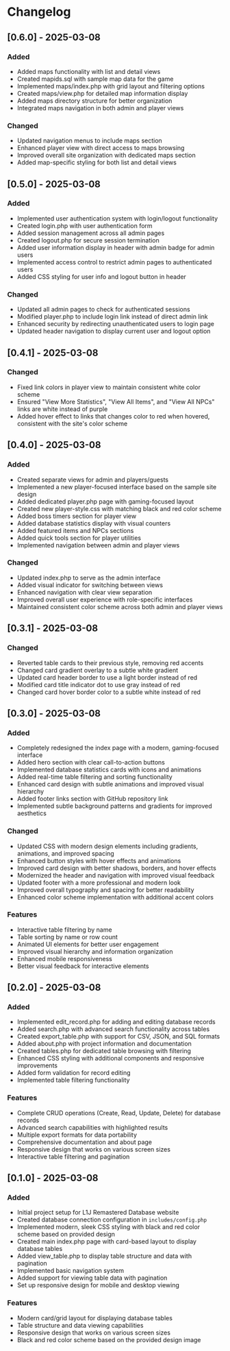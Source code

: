 # Changelog

## [0.6.0] - 2025-03-08

### Added
- Added maps functionality with list and detail views
- Created mapids.sql with sample map data for the game
- Implemented maps/index.php with grid layout and filtering options
- Created maps/view.php for detailed map information display
- Added maps directory structure for better organization
- Integrated maps navigation in both admin and player views

### Changed
- Updated navigation menus to include maps section
- Enhanced player view with direct access to maps browsing
- Improved overall site organization with dedicated maps section
- Added map-specific styling for both list and detail views

## [0.5.0] - 2025-03-08

### Added
- Implemented user authentication system with login/logout functionality
- Created login.php with user authentication form
- Added session management across all admin pages
- Created logout.php for secure session termination
- Added user information display in header with admin badge for admin users
- Implemented access control to restrict admin pages to authenticated users
- Added CSS styling for user info and logout button in header

### Changed
- Updated all admin pages to check for authenticated sessions
- Modified player.php to include login link instead of direct admin link
- Enhanced security by redirecting unauthenticated users to login page
- Updated header navigation to display current user and logout option

## [0.4.1] - 2025-03-08

### Changed
- Fixed link colors in player view to maintain consistent white color scheme
- Ensured "View More Statistics", "View All Items", and "View All NPCs" links are white instead of purple
- Added hover effect to links that changes color to red when hovered, consistent with the site's color scheme

## [0.4.0] - 2025-03-08

### Added
- Created separate views for admin and players/guests
- Implemented a new player-focused interface based on the sample site design
- Added dedicated player.php page with gaming-focused layout
- Created new player-style.css with matching black and red color scheme
- Added boss timers section for player view
- Added database statistics display with visual counters
- Added featured items and NPCs sections
- Added quick tools section for player utilities
- Implemented navigation between admin and player views

### Changed
- Updated index.php to serve as the admin interface
- Added visual indicator for switching between views
- Enhanced navigation with clear view separation
- Improved overall user experience with role-specific interfaces
- Maintained consistent color scheme across both admin and player views

## [0.3.1] - 2025-03-08

### Changed
- Reverted table cards to their previous style, removing red accents
- Changed card gradient overlay to a subtle white gradient
- Updated card header border to use a light border instead of red
- Modified card title indicator dot to use gray instead of red
- Changed card hover border color to a subtle white instead of red

## [0.3.0] - 2025-03-08

### Added
- Completely redesigned the index page with a modern, gaming-focused interface
- Added hero section with clear call-to-action buttons
- Implemented database statistics cards with icons and animations
- Added real-time table filtering and sorting functionality
- Enhanced card design with subtle animations and improved visual hierarchy
- Added footer links section with GitHub repository link
- Implemented subtle background patterns and gradients for improved aesthetics

### Changed
- Updated CSS with modern design elements including gradients, animations, and improved spacing
- Enhanced button styles with hover effects and animations
- Improved card design with better shadows, borders, and hover effects
- Modernized the header and navigation with improved visual feedback
- Updated footer with a more professional and modern look
- Improved overall typography and spacing for better readability
- Enhanced color scheme implementation with additional accent colors

### Features
- Interactive table filtering by name
- Table sorting by name or row count
- Animated UI elements for better user engagement
- Improved visual hierarchy and information organization
- Enhanced mobile responsiveness
- Better visual feedback for interactive elements

## [0.2.0] - 2025-03-08

### Added
- Implemented edit_record.php for adding and editing database records
- Added search.php with advanced search functionality across tables
- Created export_table.php with support for CSV, JSON, and SQL formats
- Added about.php with project information and documentation
- Created tables.php for dedicated table browsing with filtering
- Enhanced CSS styling with additional components and responsive improvements
- Added form validation for record editing
- Implemented table filtering functionality

### Features
- Complete CRUD operations (Create, Read, Update, Delete) for database records
- Advanced search capabilities with highlighted results
- Multiple export formats for data portability
- Comprehensive documentation and about page
- Responsive design that works on various screen sizes
- Interactive table filtering and pagination

## [0.1.0] - 2025-03-08

### Added
- Initial project setup for L1J Remastered Database website
- Created database connection configuration in `includes/config.php`
- Implemented modern, sleek CSS styling with black and red color scheme based on provided design
- Created main index.php page with card-based layout to display database tables
- Added view_table.php to display table structure and data with pagination
- Implemented basic navigation system
- Added support for viewing table data with pagination
- Set up responsive design for mobile and desktop viewing

### Features
- Modern card/grid layout for displaying database tables
- Table structure and data viewing capabilities
- Responsive design that works on various screen sizes
- Black and red color scheme based on the provided design image
